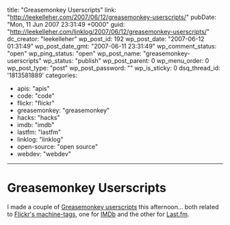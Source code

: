 title: "Greasemonkey Userscripts"
link: "http://leekelleher.com/2007/06/12/greasemonkey-userscripts/"
pubDate: "Mon, 11 Jun 2007 23:31:49 +0000"
guid: "http://leekelleher.com/linklog/2007/06/12/greasemonkey-userscripts/"
dc_creator: "leekelleher"
wp_post_id: 192
wp_post_date: "2007-06-12 01:31:49"
wp_post_date_gmt: "2007-06-11 23:31:49"
wp_comment_status: "open"
wp_ping_status: "open"
wp_post_name: "greasemonkey-userscripts"
wp_status: "publish"
wp_post_parent: 0
wp_menu_order: 0
wp_post_type: "post"
wp_post_password: ""
wp_is_sticky: 0
dsq_thread_id: '1813581889'
categories:
  - apis: "apis"
  - code: "code"
  - flickr: "flickr"
  - greasemonkey: "greasemonkey"
  - hacks: "hacks"
  - imdb: "imdb"
  - lastfm: "lastfm"
  - linklog: "linklog"
  - open-source: "open source"
  - webdev: "webdev"

---

# Greasemonkey Userscripts

I made a couple of <a href="http://userscripts.org/users/28910;scripts">Greasemonkey userscripts</a> this afternoon... both related to <a href="http://www.flickr.com/groups/api/discuss/72157594497877875/">Flickr's machine-tags</a>, one for <a href="http://userscripts.org/scripts/show/9793">IMDb</a> and the other for <a href="http://userscripts.org/scripts/show/9802">Last.fm</a>.